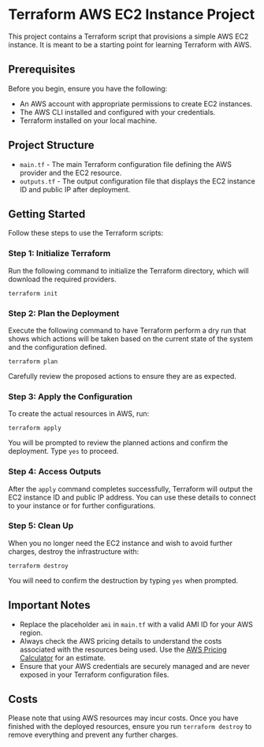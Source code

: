 # Terraform AWS EC2 Instance Project

This project contains a Terraform script that provisions a simple AWS EC2 instance. It is meant to be a starting point for learning Terraform with AWS.

## Prerequisites

Before you begin, ensure you have the following:
- An AWS account with appropriate permissions to create EC2 instances.
- The AWS CLI installed and configured with your credentials.
- Terraform installed on your local machine.

## Project Structure

- `main.tf` - The main Terraform configuration file defining the AWS provider and the EC2 resource.
- `outputs.tf` - The output configuration file that displays the EC2 instance ID and public IP after deployment.

## Getting Started

Follow these steps to use the Terraform scripts:

### Step 1: Initialize Terraform

Run the following command to initialize the Terraform directory, which will download the required providers.

    terraform init

### Step 2: Plan the Deployment

Execute the following command to have Terraform perform a dry run that shows which actions will be taken based on the current state of the system and the configuration defined.

    terraform plan

Carefully review the proposed actions to ensure they are as expected.

### Step 3: Apply the Configuration

To create the actual resources in AWS, run:

    terraform apply

You will be prompted to review the planned actions and confirm the deployment. Type `yes` to proceed.

### Step 4: Access Outputs

After the `apply` command completes successfully, Terraform will output the EC2 instance ID and public IP address. You can use these details to connect to your instance or for further configurations.

### Step 5: Clean Up

When you no longer need the EC2 instance and wish to avoid further charges, destroy the infrastructure with:

    terraform destroy

You will need to confirm the destruction by typing `yes` when prompted.

## Important Notes

- Replace the placeholder `ami` in `main.tf` with a valid AMI ID for your AWS region.
- Always check the AWS pricing details to understand the costs associated with the resources being used. Use the [AWS Pricing Calculator](https://calculator.aws/#/) for an estimate.
- Ensure that your AWS credentials are securely managed and are never exposed in your Terraform configuration files.

## Costs

Please note that using AWS resources may incur costs. Once you have finished with the deployed resources, ensure you run `terraform destroy` to remove everything and prevent any further charges.
